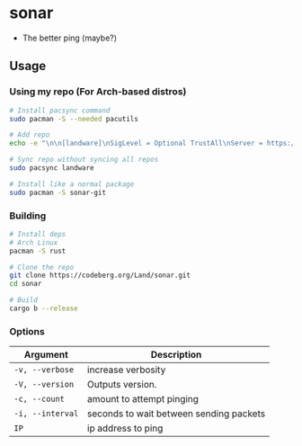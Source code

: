 # sonar
- The better ping (maybe?)

## Usage
### Using my repo (For Arch-based distros)
```sh
# Install pacsync command
sudo pacman -S --needed pacutils

# Add repo
echo -e "\n\n[landware]\nSigLevel = Optional TrustAll\nServer = https://kage.sj.strangled.net/landware" | sudo tee -a /etc/pacman.conf

# Sync repo without syncing all repos
sudo pacsync landware

# Install like a normal package
sudo pacman -S sonar-git
```

### Building
```sh
# Install deps
# Arch Linux
pacman -S rust

# Clone the repo
git clone https://codeberg.org/Land/sonar.git
cd sonar

# Build
cargo b --release
```

### Options
| **Argument**            | **Description**                                  |
|----------------------------|-----------------------------------------------|
| `-v, --verbose`             | increase verbosity                           |
| `-V, --version`             | Outputs version.                             |
| `-c, --count`               | amount to attempt pinging                    |
| `-i, --interval`            | seconds to wait between sending packets      |
| `IP`                        | ip address to ping                           |